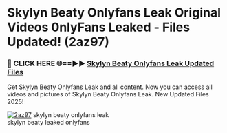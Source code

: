 # Skylyn Beaty Onlyfans Leak Original Videos 0nlyFans Leaked - Files Updated! (2az97)

<h3>🔴 CLICK HERE 🌐==►► <a href="https://tinyurl.com/x26r9saj" rel="nofollow">Skylyn Beaty Onlyfans Leak Updated Files</a></h3>

Get Skylyn Beaty Onlyfans Leak and all content. Now you can access all videos and pictures of Skylyn Beaty Onlyfans Leak. New Updated Files 2025!

[![2az97](https://i.imgur.com/LkgZPqh.gif)](https://tinyurl.com/x26r9saj)
skylyn beaty onlyfans leak<br>
skylyn beaty leaked onlyfans